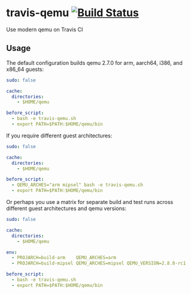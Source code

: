 # travis-qemu [![Build Status](https://travis-ci.org/jdub/travis-qemu.svg?branch=master)](https://travis-ci.org/jdub/travis-qemu)

Use modern qemu on Travis CI

## Usage

The default configuration builds qemu 2.7.0 for arm, aarch64, i386, and x86_64 guests:

```yaml
sudo: false

cache:
  directories:
    - $HOME/qemu

before_script:
  - bash -e travis-qemu.sh
  - export PATH=$PATH:$HOME/qemu/bin
```

If you require different guest architectures:

```yaml
sudo: false

cache:
  directories:
    - $HOME/qemu

before_script:
  - QEMU_ARCHES="arm mipsel" bash -e travis-qemu.sh
  - export PATH=$PATH:$HOME/qemu/bin
```

Or perhaps you use a matrix for separate build and test runs across different guest architectures and qemu versions:

```yaml
sudo: false

cache:
  directories:
    - $HOME/qemu

env:
  - PROJARCH=build-arm    QEMU_ARCHES=arm
  - PROJARCH=build-mipsel QEMU_ARCHES=mipsel QEMU_VERSION=2.8.0-rc1

before_script:
  - bash -e travis-qemu.sh
  - export PATH=$PATH:$HOME/qemu/bin
```
